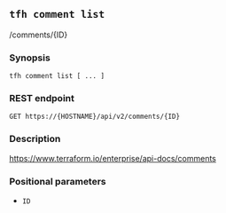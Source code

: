 ## `tfh comment list`

/comments/{ID}

### Synopsis

    tfh comment list [ ... ]

### REST endpoint

    GET https://{HOSTNAME}/api/v2/comments/{ID}

### Description

https://www.terraform.io/enterprise/api-docs/comments

### Positional parameters

* `ID`

